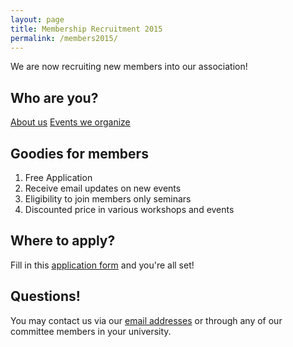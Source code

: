 ```yaml
---
layout: page
title: Membership Recruitment 2015
permalink: /members2015/
---
```


We are now recruiting new members into our association!

## Who are you?
[About us](http://ssahk.org/about/)
[Events we organize](http://ssahk.org/events/)

## Goodies for members
1. Free Application
2. Receive email updates on new events
3. Eligibility to join members only seminars
4. Discounted price in various workshops and events

## Where to apply?
Fill in this [application form](https://docs.google.com/forms/d/18zJHbSdfCyXSFBurVim_09BJkzl6WPBq6pLLCrw2omY/viewform?edit_requested=true) and you're all set!

## Questions!
You may contact us via our [email addresses](http://ssahk.org/contact-us/) or through any of our committee members in your university.
